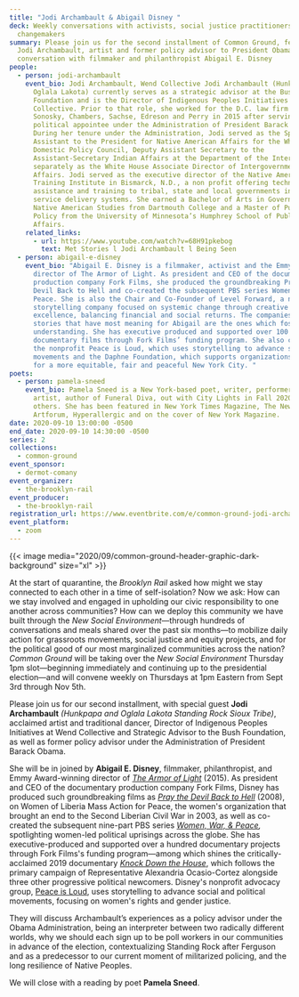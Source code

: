 ```yaml
---
title: "Jodi Archambault & Abigail Disney "
deck: Weekly conversations with activists, social justice practitioners, and
  changemakers
summary: Please join us for the second installment of Common Ground, featuring
  Jodi Archambault, artist and former policy advisor to President Obama, in
  conversation with filmmaker and philanthropist Abigail E. Disney
people:
  - person: jodi-archambault
    event_bio: Jodi Archambault, Wend Collective Jodi Archambault (Hunkpapa and
      Oglala Lakota) currently serves as a strategic advisor at the Bush
      Foundation and is the Director of Indigenous Peoples Initiatives at Wend
      Collective. Prior to that role, she worked for the D.C. law firm of
      Sonosky, Chambers, Sachse, Edreson and Perry in 2015 after serving as a
      political appointee under the Administration of President Barack Obama.
      During her tenure under the Administration, Jodi served as the Special
      Assistant to the President for Native American Affairs for the White House
      Domestic Policy Council, Deputy Assistant Secretary to the
      Assistant-Secretary Indian Affairs at the Department of the Interior and
      separately as the White House Associate Director of Intergovernmental
      Affairs. Jodi served as the executive director of the Native American
      Training Institute in Bismarck, N.D., a non profit offering technical
      assistance and training to tribal, state and local governments in human
      service delivery systems. She earned a Bachelor of Arts in Government and
      Native American Studies from Dartmouth College and a Master of Public
      Policy from the University of Minnesota’s Humphrey School of Public
      Affairs.
    related_links:
      - url: https://www.youtube.com/watch?v=68H91pkebog
        text: Met Stories l Jodi Archambault l Being Seen
  - person: abigail-e-disney
    event_bio: "Abigail E. Disney is a filmmaker, activist and the Emmy-winning
      director of The Armor of Light. As president and CEO of the documentary
      production company Fork Films, she produced the groundbreaking Pray the
      Devil Back to Hell and co-created the subsequent PBS series Women, War &
      Peace. She is also the Chair and Co-Founder of Level Forward, a new breed
      storytelling company focused on systemic change through creative
      excellence, balancing financial and social returns. The companies and
      stories that have most meaning for Abigail are the ones which foster human
      understanding. She has executive produced and supported over 100
      documentary films through Fork Films’ funding program. She also created
      the nonprofit Peace is Loud, which uses storytelling to advance social
      movements and the Daphne Foundation, which supports organizations working
      for a more equitable, fair and peaceful New York City. "
poets:
  - person: pamela-sneed
    event_bio: Pamela Sneed is a New York-based poet, writer, performer, and visual
      artist, author of Funeral Diva, out with City Lights in Fall 2020, among
      others. She has been featured in New York Times Magazine, The New Yorker,
      Artforum, Hyperallergic and on the cover of New York Magazine.
date: 2020-09-10 13:00:00 -0500
end_date: 2020-09-10 14:30:00 -0500
series: 2
collections:
  - common-ground
event_sponsor:
  - dermot-comany
event_organizer:
  - the-brooklyn-rail
event_producer:
  - the-brooklyn-rail
registration_url: https://www.eventbrite.com/e/common-ground-jodi-archambault-abigail-disney-tickets-119711453179?aff=ebdssbonlinesearch
event_platform:
  - zoom
---
```

{{< image media="2020/09/common-ground-header-graphic-dark-background" size="xl" >}}

At the start of quarantine, the *Brooklyn Rail* asked how might we stay connected to each other in a time of self-isolation? Now we ask: How can we stay involved and engaged in upholding our civic responsibility to one another across communities? How can we deploy this community we have built through the *New Social Environment*—through hundreds of conversations and meals shared over the past six months—to mobilize daily action for grassroots movements, social justice and equity projects, and for the political good of our most marginalized communities across the nation? *Common Ground* will be taking over the *New Social Environment* Thursday 1pm slot—beginning immediately and continuing up to the presidential election—and will convene weekly on Thursdays at 1pm Eastern from Sept 3rd through Nov 5th.

Please join us for our second installment, with special guest **Jodi Archambault** *(Hunkpapa and Oglala Lakota Standing Rock Sioux Tribe)*, acclaimed artist and traditional dancer, Director of Indigenous Peoples Initiatives at Wend Collective and Strategic Advisor to the Bush Foundation, as well as former policy advisor under the Administration of President Barack Obama. 

She will be in joined by **Abigail E. Disney**, filmmaker, philanthropist, and Emmy Award-winning director of *[The Armor of Light](https://www.armoroflightfilm.com/)* (2015). As president and CEO of the documentary production company Fork Films, Disney has produced such groundbreaking films as *[Pray the Devil Back to Hell](https://www.forkfilms.com/pray-the-devil-back-to-hell/)* (2008), on Women of Liberia Mass Action for Peace, the women's organization that brought an end to the Second Liberian Civil War in 2003, as well as co-created the subsequent nine-part PBS series *[Women, War, & Peace](https://www.pbs.org/wnet/women-war-and-peace/),* spotlighting women-led political uprisings across the globe. She has executive-produced and supported over a hundred documentary projects through Fork Films's funding program—among which shines the critically-acclaimed 2019 documentary *[Knock Down the House](https://knockdownthehouse.com/)*, which follows the primary campaign of Representative Alexandria Ocasio-Cortez alongside three other progressive political newcomers. Disney's nonprofit advocacy group, [Peace is Loud](https://peaceisloud.org/), uses storytelling to advance social and political movements, focusing on women's rights and gender justice.

They will discuss Archambault’s experiences as a policy advisor under the Obama Administration, being an interpreter between two radically different worlds, why we should each sign up to be poll workers in our communities in advance of the election, contextualizing Standing Rock after Ferguson and as a predecessor to our current moment of militarized policing, and the long resilience of Native Peoples. 

We will close with a reading by poet **Pamela Sneed**.